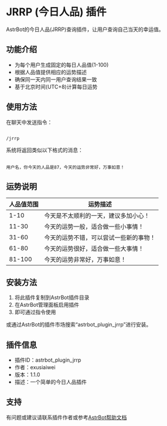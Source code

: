# JRRP (今日人品) 插件

AstrBot的今日人品(JRRP)查询插件，让用户查询自己当天的幸运值。

## 功能介绍

- 为每个用户生成固定的每日人品值(1-100)
- 根据人品值提供相应的运势描述
- 确保同一天内同一用户查询结果一致
- 基于北京时间(UTC+8)计算每日运势

## 使用方法

在聊天中发送指令：
```

/jrrp

```

系统将返回类似以下格式的消息：
```

用户名，你今天的人品是87，今天的运势非常好，万事如意！

```

## 运势说明

| 人品值范围 | 运势描述 |
|----------|---------|
| 1-10 | 今天是不太顺利的一天，建议多加小心！ |
| 11-30 | 今天的运势一般，适合做一些小事情！ |
| 31-60 | 今天的运势不错，可以尝试一些新的事物！ |
| 61-80 | 今天的运势很好，适合做一些大事情！ |
| 81-100 | 今天的运势非常好，万事如意！ |

## 安装方法

1. 将此插件复制到AstrBot插件目录
2. 在AstrBot管理面板启用插件
3. 即可通过指令使用

或通过AstrBot的插件市场搜索“astrbot_plugin_jrrp”进行安装。
## 插件信息

- 插件ID：astrbot_plugin_jrrp
- 作者：exusiaiwei
- 版本：1.1.0
- 描述：一个简单的今日人品插件

## 支持

有问题或建议请联系插件作者或参考[AstrBot帮助文档](https://astrbot.app)
```

